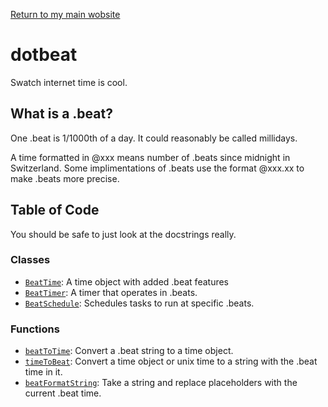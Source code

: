 [Return to my main wobsite](https://oddcell.ca)
# dotbeat
Swatch internet time is cool.

## What is a .beat?
One .beat is 1/1000th of a day. It could reasonably be called millidays.

A time formatted in @xxx means number of .beats since midnight in Switzerland.
Some implimentations of .beats use the format @xxx.xx to make .beats more precise.

## Table of Code
You should be safe to just look at the docstrings really.

### Classes
- [`BeatTime`](/classes/beattime): A time object with added .beat features 
- [`BeatTimer`](/classes/beattimer): A timer that operates in .beats. 
- [`BeatSchedule`](/classes/beatschedule): Schedules tasks to run at specific .beats.

### Functions
- [`beatToTime`](/functions/beattotime): Convert a .beat string to a time object.
- [`timeToBeat`](/functions/timetobeat): Convert a time object or unix time to a string with the .beat time in it.
- [`beatFormatString`](/functions/beatformatstring): Take a string and replace placeholders with the current .beat time.
